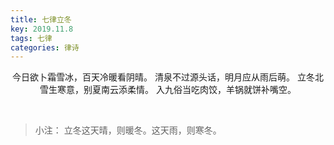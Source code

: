 ```yaml
---
title: 七律立冬
key: 2019.11.8
tags: 七律
categories: 律诗
---
```


<p align="center">
今日欲卜霜雪冰，百天冷暖看阴晴。
清泉不过源头话，明月应从雨后萌。
立冬北雪生寒意，别夏南云添柔情。
入九俗当吃肉饺，羊锅就饼补嘴空。
</p>

</br>

<blockquote class="blockquote-center">小注：
立冬这天晴，则暖冬。这天雨，则寒冬。
</blockquote>
